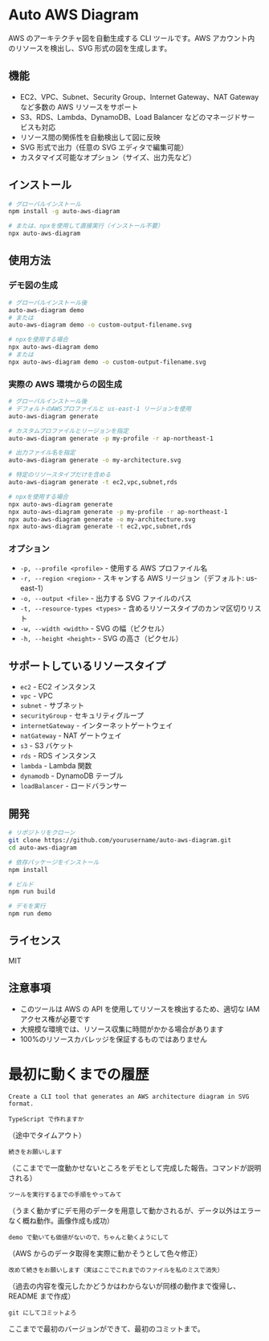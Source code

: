 # Auto AWS Diagram

AWS のアーキテクチャ図を自動生成する CLI ツールです。AWS アカウント内のリソースを検出し、SVG 形式の図を生成します。

## 機能

- EC2、VPC、Subnet、Security Group、Internet Gateway、NAT Gateway など多数の AWS リソースをサポート
- S3、RDS、Lambda、DynamoDB、Load Balancer などのマネージドサービスも対応
- リソース間の関係性を自動検出して図に反映
- SVG 形式で出力（任意の SVG エディタで編集可能）
- カスタマイズ可能なオプション（サイズ、出力先など）

## インストール

```bash
# グローバルインストール
npm install -g auto-aws-diagram

# または、npxを使用して直接実行（インストール不要）
npx auto-aws-diagram
```

## 使用方法

### デモ図の生成

```bash
# グローバルインストール後
auto-aws-diagram demo
# または
auto-aws-diagram demo -o custom-output-filename.svg

# npxを使用する場合
npx auto-aws-diagram demo
# または
npx auto-aws-diagram demo -o custom-output-filename.svg
```

### 実際の AWS 環境からの図生成

```bash
# グローバルインストール後
# デフォルトのAWSプロファイルと us-east-1 リージョンを使用
auto-aws-diagram generate

# カスタムプロファイルとリージョンを指定
auto-aws-diagram generate -p my-profile -r ap-northeast-1

# 出力ファイル名を指定
auto-aws-diagram generate -o my-architecture.svg

# 特定のリソースタイプだけを含める
auto-aws-diagram generate -t ec2,vpc,subnet,rds

# npxを使用する場合
npx auto-aws-diagram generate
npx auto-aws-diagram generate -p my-profile -r ap-northeast-1
npx auto-aws-diagram generate -o my-architecture.svg
npx auto-aws-diagram generate -t ec2,vpc,subnet,rds
```

### オプション

- `-p, --profile <profile>` - 使用する AWS プロファイル名
- `-r, --region <region>` - スキャンする AWS リージョン（デフォルト: us-east-1）
- `-o, --output <file>` - 出力する SVG ファイルのパス
- `-t, --resource-types <types>` - 含めるリソースタイプのカンマ区切りリスト
- `-w, --width <width>` - SVG の幅（ピクセル）
- `-h, --height <height>` - SVG の高さ（ピクセル）

## サポートしているリソースタイプ

- `ec2` - EC2 インスタンス
- `vpc` - VPC
- `subnet` - サブネット
- `securityGroup` - セキュリティグループ
- `internetGateway` - インターネットゲートウェイ
- `natGateway` - NAT ゲートウェイ
- `s3` - S3 バケット
- `rds` - RDS インスタンス
- `lambda` - Lambda 関数
- `dynamodb` - DynamoDB テーブル
- `loadBalancer` - ロードバランサー

## 開発

```bash
# リポジトリをクローン
git clone https://github.com/yourusername/auto-aws-diagram.git
cd auto-aws-diagram

# 依存パッケージをインストール
npm install

# ビルド
npm run build

# デモを実行
npm run demo
```

## ライセンス

MIT

## 注意事項

- このツールは AWS の API を使用してリソースを検出するため、適切な IAM アクセス権が必要です
- 大規模な環境では、リソース収集に時間がかかる場合があります
- 100%のリソースカバレッジを保証するものではありません

# 最初に動くまでの履歴

```
Create a CLI tool that generates an AWS architecture diagram in SVG format.
```

```
TypeScript で作れますか
```

（途中でタイムアウト）

```
続きをお願いします
```

（ここまでで一度動かせないところをデモとして完成した報告。コマンドが説明される）

```
ツールを実行するまでの手順をやってみて
```

（うまく動かずにデモ用のデータを用意して動かされるが、データ以外はエラーなく概ね動作。画像作成も成功）

```
demo で動いても価値がないので、ちゃんと動くようにして
```

（AWS からのデータ取得を実際に動かそうとして色々修正）

```
改めて続きをお願いします（実はここでこれまでのファイルを私のミスで消失）
```

（過去の内容を復元したかどうかはわからないが同様の動作まで復帰し、README まで作成）

```
git にしてコミットよろ
```

ここまでで最初のバージョンができて、最初のコミットまで。
